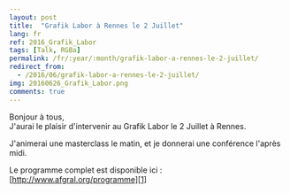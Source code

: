 ```yaml
---
layout: post
title:  "Grafik Labor à Rennes le 2 Juillet"
lang: fr
ref: 2016_Grafik_Labor
tags: [Talk, RGBa]
permalink: /fr/:year/:month/grafik-labor-a-rennes-le-2-juillet/
redirect_from:
  - /2016/06/grafik-labor-a-rennes-le-2-juillet/
img: 20160626_Grafik_Labor.png
comments: true
---
```


Bonjour à tous,  
J'aurai le plaisir d'intervenir au Grafik Labor le 2 Juillet à Rennes.

J'animerai une masterclass le matin, et je donnerai une conférence l'après midi.

Le programme complet est disponible ici : [http://www.afgral.org/programme][1]

[1]: http://www.afgral.org/programme
